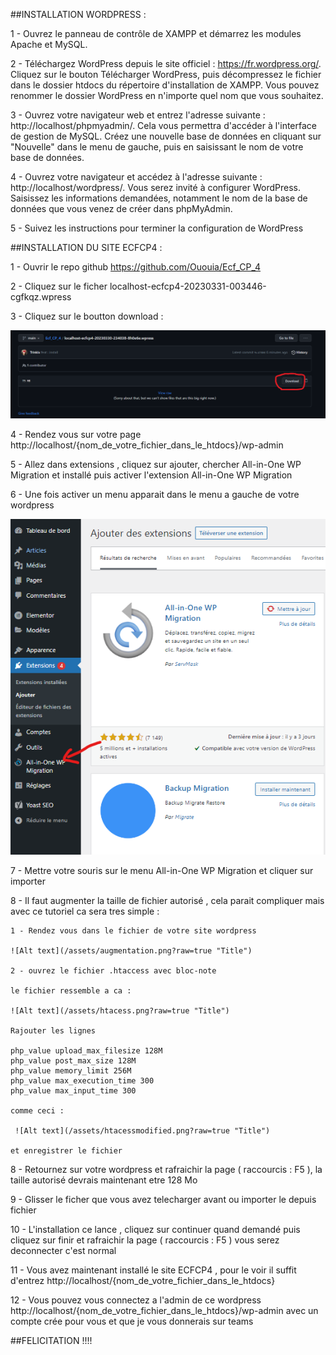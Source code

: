 ##INSTALLATION WORDPRESS :

1 - Ouvrez le panneau de contrôle de XAMPP et démarrez les modules Apache et MySQL.

2 - Téléchargez WordPress depuis le site officiel : https://fr.wordpress.org/. Cliquez sur le bouton Télécharger WordPress, puis décompressez le fichier dans le dossier htdocs du répertoire d'installation de XAMPP. Vous pouvez renommer le dossier WordPress en n'importe quel nom que vous souhaitez.

3 - Ouvrez votre navigateur web et entrez l'adresse suivante : http://localhost/phpmyadmin/. Cela vous permettra d'accéder à l'interface de gestion de MySQL. Créez une nouvelle base de données en cliquant sur "Nouvelle" dans le menu de gauche, puis en saisissant le nom de votre base de données.

4 - Ouvrez votre navigateur et accédez à l'adresse suivante : http://localhost/wordpress/. Vous serez invité à configurer WordPress. Saisissez les informations demandées, notamment le nom de la base de données que vous venez de créer dans phpMyAdmin.

5 - Suivez les instructions pour terminer la configuration de WordPress

##INSTALLATION DU SITE ECFCP4 :

1 - Ouvrir le repo github https://github.com/Ououia/Ecf_CP_4

2 - Cliquez sur le ficher localhost-ecfcp4-20230331-003446-cgfkqz.wpress

3 - Cliquez sur le boutton download :

![Alt text](/assets/download.png?raw=true "Title")

4 - Rendez vous sur votre page http://localhost/{nom_de_votre_fichier_dans_le_htdocs}/wp-admin

5 - Allez dans extensions , cliquez sur ajouter, chercher All-in-One WP Migration et installé puis activer l'extension All-in-One WP Migration

6 - Une fois activer un menu apparait dans le menu a gauche de votre wordpress

![Alt text](/assets/allinone.png?raw=true "Title")

7 - Mettre votre souris sur le menu All-in-One WP Migration et cliquer sur importer

8 - Il faut augmenter la taille de fichier autorisé , cela parait compliquer mais avec ce tutoriel ca sera tres simple :

    1 - Rendez vous dans le fichier de votre site wordpress

    ![Alt text](/assets/augmentation.png?raw=true "Title")

    2 - ouvrez le fichier .htaccess avec bloc-note

    le fichier ressemble a ca :

    ![Alt text](/assets/htacess.png?raw=true "Title")

    Rajouter les lignes

    php_value upload_max_filesize 128M
    php_value post_max_size 128M
    php_value memory_limit 256M
    php_value max_execution_time 300
    php_value max_input_time 300

    comme ceci :

     ![Alt text](/assets/htacessmodified.png?raw=true "Title")

    et enregistrer le fichier

8 - Retournez sur votre wordpress et rafraichir la page ( raccourcis : F5 ), la taille autorisé devrais maintenant etre 128 Mo

9 - Glisser le ficher que vous avez telecharger avant ou importer le depuis fichier

10 - L'installation ce lance , cliquez sur continuer quand demandé puis cliquez sur finir et rafraichir la page ( raccourcis : F5 ) vous serez deconnecter c'est normal

11 - Vous avez maintenant installé le site ECFCP4 , pour le voir il suffit d'entrez http://localhost/{nom_de_votre_fichier_dans_le_htdocs}

12 - Vous pouvez vous connectez a l'admin de ce wordpress http://localhost/{nom_de_votre_fichier_dans_le_htdocs}/wp-admin avec un compte crée pour vous et que je vous donnerais sur teams

##FELICITATION !!!!
